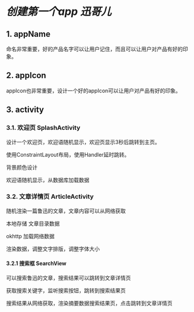 # *创建第一个app 迅哥儿*

## 1. appName

命名非常重要，好的产品名字可以让用户记住，而且可以让用户对产品有好的印象。

## 2. appIcon

appIcon也非常重要，设计一个好的appIcon可以让用户对产品有好的印象。

## 3. activity

### 3.1. 欢迎页  SplashActivity

设计一个欢迎页，欢迎语随机显示，欢迎页显示3秒后跳转到主页。

使用ConstraintLayout布局，使用Handler延时跳转。

背景颜色设计

欢迎语随机显示，从数据库加载数据

### 3.2. 文章详情页   ArticleActivity

随机渲染一篇鲁迅的文章，文章内容可以从网络获取

本地存储 文章目录数据

okhttp 加载网络数据

渲染数据，调整文字排版，调整字体大小

#### 3.2.1 搜索框 SearchView

可以搜索鲁迅的文章，搜索结果可以跳转到文章详情页

获取搜索关键字，监听搜索按钮，跳转到搜索结果页

搜索结果从网络获取，渲染摘要数据搜索结果页，点击跳转到文章详情页
